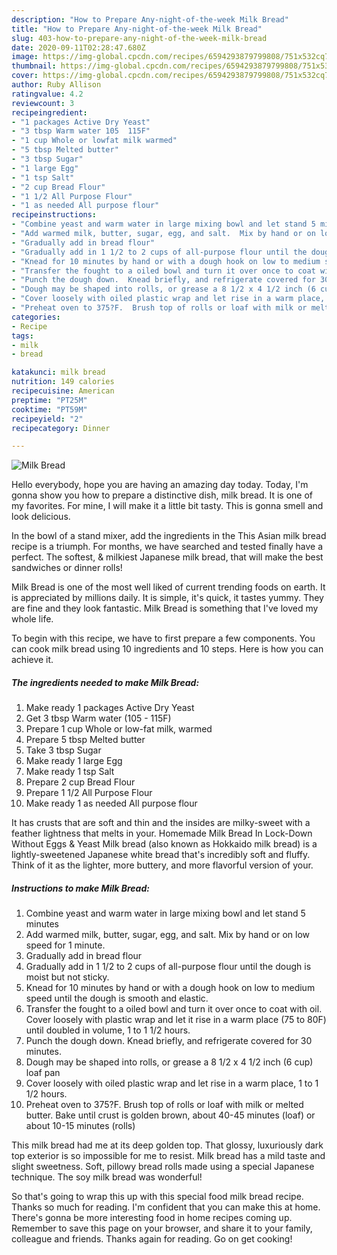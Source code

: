 ```yaml
---
description: "How to Prepare Any-night-of-the-week Milk Bread"
title: "How to Prepare Any-night-of-the-week Milk Bread"
slug: 403-how-to-prepare-any-night-of-the-week-milk-bread
date: 2020-09-11T02:28:47.680Z
image: https://img-global.cpcdn.com/recipes/6594293879799808/751x532cq70/milk-bread-recipe-main-photo.jpg
thumbnail: https://img-global.cpcdn.com/recipes/6594293879799808/751x532cq70/milk-bread-recipe-main-photo.jpg
cover: https://img-global.cpcdn.com/recipes/6594293879799808/751x532cq70/milk-bread-recipe-main-photo.jpg
author: Ruby Allison
ratingvalue: 4.2
reviewcount: 3
recipeingredient:
- "1 packages Active Dry Yeast"
- "3 tbsp Warm water 105  115F"
- "1 cup Whole or lowfat milk warmed"
- "5 tbsp Melted butter"
- "3 tbsp Sugar"
- "1 large Egg"
- "1 tsp Salt"
- "2 cup Bread Flour"
- "1 1/2 All Purpose Flour"
- "1 as needed All purpose flour"
recipeinstructions:
- "Combine yeast and warm water in large mixing bowl and let stand 5 minutes"
- "Add warmed milk, butter, sugar, egg, and salt.  Mix by hand or on low speed for 1 minute."
- "Gradually add in bread flour"
- "Gradually add in 1 1/2 to 2 cups of all-purpose flour until the dough is moist but not sticky."
- "Knead for 10 minutes by hand or with a dough hook on low to medium speed until the dough is smooth and elastic."
- "Transfer the fought to a oiled bowl and turn it over once to coat with oil.  Cover loosely with plastic wrap and let it rise in a warm place (75 to 80F) until doubled in volume, 1 to 1 1/2 hours."
- "Punch the dough down.  Knead briefly, and refrigerate covered for 30 minutes."
- "Dough may be shaped into rolls, or grease a 8 1/2 x 4 1/2 inch (6 cup) loaf pan"
- "Cover loosely with oiled plastic wrap and let rise in a warm place, 1 to 1 1/2 hours."
- "Preheat oven to 375?F.  Brush top of rolls or loaf with milk or melted butter.  Bake until crust is golden brown, about 40-45 minutes (loaf) or about 10-15 minutes (rolls)"
categories:
- Recipe
tags:
- milk
- bread

katakunci: milk bread 
nutrition: 149 calories
recipecuisine: American
preptime: "PT25M"
cooktime: "PT59M"
recipeyield: "2"
recipecategory: Dinner

---
```



![Milk Bread](https://img-global.cpcdn.com/recipes/6594293879799808/751x532cq70/milk-bread-recipe-main-photo.jpg)

Hello everybody, hope you are having an amazing day today. Today, I'm gonna show you how to prepare a distinctive dish, milk bread. It is one of my favorites. For mine, I will make it a little bit tasty. This is gonna smell and look delicious.

In the bowl of a stand mixer, add the ingredients in the This Asian milk bread recipe is a triumph. For months, we have searched and tested finally have a perfect. The softest, &amp; milkiest Japanese milk bread, that will make the best sandwiches or dinner rolls!

Milk Bread is one of the most well liked of current trending foods on earth. It is appreciated by millions daily. It is simple, it's quick, it tastes yummy. They are fine and they look fantastic. Milk Bread is something that I've loved my whole life.


To begin with this recipe, we have to first prepare a few components. You can cook milk bread using 10 ingredients and 10 steps. Here is how you can achieve it.

<!--inarticleads1-->

##### The ingredients needed to make Milk Bread:

1. Make ready 1 packages Active Dry Yeast
1. Get 3 tbsp Warm water (105 - 115F)
1. Prepare 1 cup Whole or low-fat milk, warmed
1. Prepare 5 tbsp Melted butter
1. Take 3 tbsp Sugar
1. Make ready 1 large Egg
1. Make ready 1 tsp Salt
1. Prepare 2 cup Bread Flour
1. Prepare 1 1/2 All Purpose Flour
1. Make ready 1 as needed All purpose flour


It has crusts that are soft and thin and the insides are milky-sweet with a feather lightness that melts in your. Homemade Milk Bread In Lock-Down Without Eggs &amp; Yeast Milk bread (also known as Hokkaido milk bread) is a lightly-sweetened Japanese white bread that&#39;s incredibly soft and fluffy. Think of it as the lighter, more buttery, and more flavorful version of your. 

<!--inarticleads2-->

##### Instructions to make Milk Bread:

1. Combine yeast and warm water in large mixing bowl and let stand 5 minutes
1. Add warmed milk, butter, sugar, egg, and salt.  Mix by hand or on low speed for 1 minute.
1. Gradually add in bread flour
1. Gradually add in 1 1/2 to 2 cups of all-purpose flour until the dough is moist but not sticky.
1. Knead for 10 minutes by hand or with a dough hook on low to medium speed until the dough is smooth and elastic.
1. Transfer the fought to a oiled bowl and turn it over once to coat with oil.  Cover loosely with plastic wrap and let it rise in a warm place (75 to 80F) until doubled in volume, 1 to 1 1/2 hours.
1. Punch the dough down.  Knead briefly, and refrigerate covered for 30 minutes.
1. Dough may be shaped into rolls, or grease a 8 1/2 x 4 1/2 inch (6 cup) loaf pan
1. Cover loosely with oiled plastic wrap and let rise in a warm place, 1 to 1 1/2 hours.
1. Preheat oven to 375?F.  Brush top of rolls or loaf with milk or melted butter.  Bake until crust is golden brown, about 40-45 minutes (loaf) or about 10-15 minutes (rolls)


This milk bread had me at its deep golden top. That glossy, luxuriously dark top exterior is so impossible for me to resist. Milk bread has a mild taste and slight sweetness. Soft, pillowy bread rolls made using a special Japanese technique. The soy milk bread was wonderful! 

So that's going to wrap this up with this special food milk bread recipe. Thanks so much for reading. I'm confident that you can make this at home. There's gonna be more interesting food in home recipes coming up. Remember to save this page on your browser, and share it to your family, colleague and friends. Thanks again for reading. Go on get cooking!
